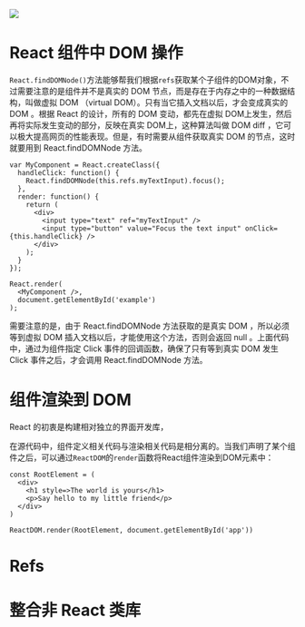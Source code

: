 [![](https://parg.co/UbM)](https://parg.co/bWg)



# React 组件中 DOM 操作

`React.findDOMNode()`方法能够帮我们根据`refs`获取某个子组件的DOM对象，不过需要注意的是组件并不是真实的 DOM 节点，而是存在于内存之中的一种数据结构，叫做虚拟 DOM （virtual DOM）。只有当它插入文档以后，才会变成真实的 DOM 。根据 React 的设计，所有的 DOM 变动，都先在虚拟 DOM上发生，然后再将实际发生变动的部分，反映在真实 DOM上，这种算法叫做 DOM diff ，它可以极大提高网页的性能表现。但是，有时需要从组件获取真实 DOM 的节点，这时就要用到 React.findDOMNode 方法。

``` 
var MyComponent = React.createClass({
  handleClick: function() {
    React.findDOMNode(this.refs.myTextInput).focus();
  },
  render: function() {
    return (
      <div>
        <input type="text" ref="myTextInput" />
        <input type="button" value="Focus the text input" onClick={this.handleClick} />
      </div>
    );
  }
});

React.render(
  <MyComponent />,
  document.getElementById('example')
);

```

需要注意的是，由于 React.findDOMNode 方法获取的是真实 DOM ，所以必须等到虚拟 DOM 插入文档以后，才能使用这个方法，否则会返回 null 。上面代码中，通过为组件指定 Click 事件的回调函数，确保了只有等到真实 DOM 发生 Click 事件之后，才会调用 React.findDOMNode 方法。


# 组件渲染到 DOM

React 的初衷是构建相对独立的界面开发库，

在源代码中，组件定义相关代码与渲染相关代码是相分离的。当我们声明了某个组件之后，可以通过`ReactDOM`的`render`函数将React组件渲染到DOM元素中：
```
const RootElement = (
  <div>
    <h1 style=>The world is yours</h1>
    <p>Say hello to my little friend</p>
  </div>
)

ReactDOM.render(RootElement, document.getElementById('app'))
```

# Refs

# 整合非 React 类库



